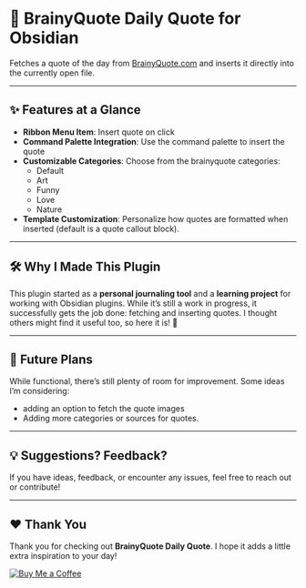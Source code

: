 # 🌟 BrainyQuote Daily Quote for Obsidian

Fetches a quote of the day from [BrainyQuote.com](https://www.brainyquote.com) and inserts it directly into the currently open file.

---

## ✨ Features at a Glance

-   **Ribbon Menu Item**: Insert quote on click
-   **Command Palette Integration**: Use the command palette to insert the quote
-   **Customizable Categories**: Choose from the brainyquote categories:
    -   Default
    -   Art
    -   Funny
    -   Love
    -   Nature
-   **Template Customization**: Personalize how quotes are formatted when inserted (default is a quote callout block).

---

## 🛠️ Why I Made This Plugin

This plugin started as a **personal journaling tool** and a **learning project** for working with Obsidian plugins. While it’s still a work in progress, it successfully gets the job done: fetching and inserting quotes. I thought others might find it useful too, so here it is! 🎉

---

## 🚀 Future Plans

While functional, there’s still plenty of room for improvement. Some ideas I’m considering:

-   adding an option to fetch the quote images
-   Adding more categories or sources for quotes.

---

## 💡 Suggestions? Feedback?

If you have ideas, feedback, or encounter any issues, feel free to reach out or contribute!

---

## ❤️ Thank You

Thank you for checking out **BrainyQuote Daily Quote**. I hope it adds a little extra inspiration to your day!

[![Buy Me a Coffee](https://cdn.buymeacoffee.com/buttons/v2/arial-orange.png)](https://www.buymeacoffee.com/danhoernchen)
